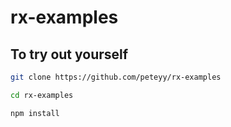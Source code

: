 # rx-examples

## To try out yourself

```bash
git clone https://github.com/peteyy/rx-examples

cd rx-examples

npm install
```
